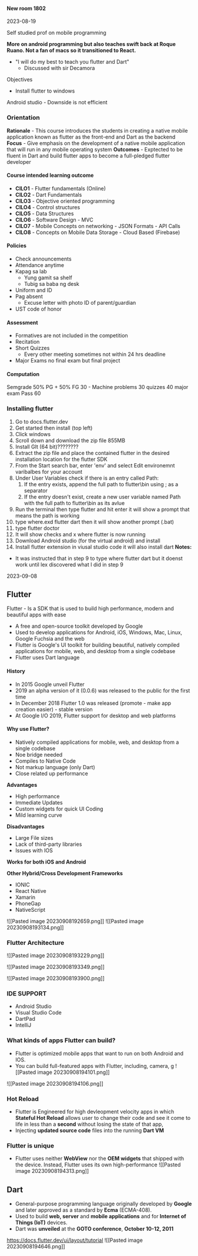 
#### New room 1802

2023-08-19

Self studied prof on mobile programming 

**More on android programming but also teaches swift back at Roque Ruano. Not a fan of macs so it transitioned to React.**
- "I will do my best to teach you flutter and Dart"
	- Discussed with sir Decamora 

Objectives 
- Install flutter to windows 

Android studio 
	- Downside is not efficient 


### Orientation

**Rationale** - This course introduces the students in creating a native mobile application known as flutter as the front-end and Dart as the backend
**Focus** - Give emphasis on the development of a native mobile application that will run in any mobile operating system 
**Outcomes** - Exptected to be fluent in Dart and build flutter apps to become a full-pledged flutter developer 

#### Course intended learning outcome 
- **CILO1** - Flutter fundamentals (Online)
- **CILO2** - Dart Fundamentals
- **CILO3** - Objective oriented programming 
- **CILO4** - Control structures 
- **CILO5** - Data Structures
- **CILO6** - Software Design
				- MVC
- **CILO7** - Mobile Concepts on networking
				- JSON Formats
				- API Calls
- **CILO8** - Concepts on Mobile Data Storage 
				- Cloud Based (Firebase)

#### Policies 
- Check announcements
- Attendance anytime
- Kapag sa lab 
	- Yung gamit sa shelf
	- Tubig sa baba ng desk
- Uniform and ID 
- Pag absent 
	- Excuse letter with photo ID of parent/guardian
- UST code of honor

#### Assessment 
- Formatives are not included in the competition
- Recitation
- Short Quizzes
	- Every other meeting sometimes not within 24 hrs deadline 
- Major Exams no final exam but final project 

#### Computation
Semgrade 50% PG + 50% FG
30 - Machine problems
30 quizzes
40 major exam
Pass 60

### Installing flutter
1. Go to docs.flutter.dev
2. Get started then install (top left)
3. Click windows
4. Scroll down and download the zip file  855MB 
5. Install GIt (64 bit)????????
6. Extract the zip file and place the contained flutter in the desired installation location for the flutter SDK 
7. From the Start search bar, enter 'env' and select Edit environemnt varibalbes for your account 
8. Under User Variables check if there is an entry called Path:
	1. If the entry exists, append the full path to flutter\bin using ; as a separator 
	2. If the entry doesn't exist, create a new user variable named Path with the full path to flutter\bin as its avlue 
9. Run the terminal then type flutter and hit enter it will show a prompt that means the path is working 
10. type where.exd flutter dart then it will show another prompt (.bat)
11. type flutter doctor 
12. It will show checks and x where flutter is now running
13. Download Android studio (for the virtual android) and install 
14. Install flutter extension in viusal studio code it will also install dart
**Notes:**
- It was instructed that in step 9 to type where flutter dart but it doenst work until lex discovered what I did in step 9

2023-09-08

## Flutter
Flutter - Is a SDK that is used to build high performance, modern and beautiful apps with ease 
- A free and open-source toolkit developed by Google
- Used to develop applications for Android, iOS, Windows, Mac, Linux, Google Fuchsia and the web 
- Flutter is Google's UI toolkit for building beautiful, natively compiled applications for mobile, web, and desktop from a single codebase 
- Flutter uses Dart language

#### History 
- In 2015 Google unveil Flutter
- 2019 an alpha version of it (0.0.6) was released to the public for the first time 
- In December 2018 Flutter 1.0 was released (promote - make app creation easier) - stable version
- At Google I/O 2019, Flutter support for desktop and web platforms 

#### Why use Flutter? 
- Natively compiled applications for mobile, web, and desktop from a single codebase 
- Noe bridge needed 
- Compiles to Native Code
- Not markup language (only Dart)
- Close related up performance 

**Advantages**
- High performance 
- Immediate Updates
- Custom widgets for quick UI Coding 
- Mild learning curve

**Disadvantages**
- Large File sizes
- Lack of third-party libraries
- Issues with IOS 

**Works for both iOS and Android**

**Other Hybrid/Cross Development Frameworks**
- IONIC
- React Native
- Xamarin 
- PhoneGap
- NativeScript

![[Pasted image 20230908192659.png]]
![[Pasted image 20230908193134.png]]
### Flutter Architecture
![[Pasted image 20230908193229.png]]

![[Pasted image 20230908193349.png]]

![[Pasted image 20230908193900.png]]

### IDE SUPPORT
- Android Studio
- Visual Studio Code
- DartPad 
- IntelliJ

### What kinds of apps Flutter can build?
- Flutter is optimized mobile apps that want to run on both Android and IOS.
- You can build full-featured apps with Flutter, including, camera, g
![[Pasted image 20230908194101.png]]

![[Pasted image 20230908194106.png]]


### Hot Reload
- Flutter is Engineered for high devleopment velocity apps in which **Stateful Hot Reload** allows user to change their code and see it come to life in less than a **second** without losing the state of that app,
- Injecting **updated source code** files into the running **Dart VM**

###  Flutter is unique 
- Flutter uses neither **WebView** nor the **OEM widgets** that shipped with the device. Instead, Flutter uses its own high-performance 
![[Pasted image 20230908194313.png]]



## Dart 
- General-purpose programming language originally developed by **Google** and later approved as a standard by **Ecma** (ECMA-408).
- Used to build **web, server** and **mobile applications** and for **Internet of Things (IoT)** devices.
- Dart was **unveiled** at the **GOTO conference**, **October 10-12, 2011**


https://docs.flutter.dev/ui/layout/tutorial
![[Pasted image 20230908194646.png]]